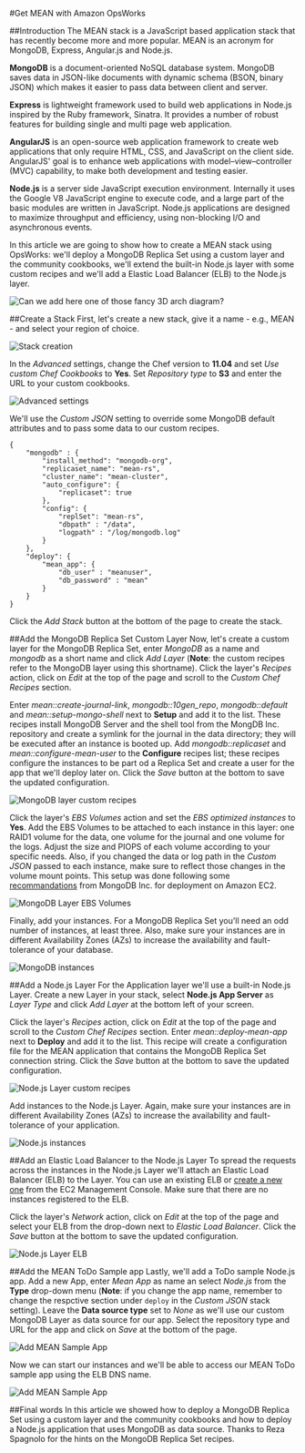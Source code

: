 #Get MEAN with Amazon OpsWorks

##Introduction
The MEAN stack is a JavaScript based application stack that has recently become more and more popular. MEAN is an acronym for MongoDB, Express, Angular.js and Node.js. 

**MongoDB** is a document-oriented NoSQL database system. MongoDB saves data in JSON-like documents with dynamic schema (BSON, binary JSON) which makes it easier to pass data between client and server.

**Express** is lightweight framework used to build web applications in Node.js inspired by the Ruby framework, Sinatra. It provides a number of robust features for building single and multi page web application.

**AngularJS** is an open-source web application framework to create web applications that only require HTML, CSS, and JavaScript on the client side. AngularJS' goal is to enhance web applications with model–view–controller (MVC) capability, to make both development and testing easier.

**Node.js** is a server side JavaScript execution environment. Internally it uses the Google V8 JavaScript engine to execute code, and a large part of the basic modules are written in JavaScript. Node.js applications are designed to maximize throughput and efficiency, using non-blocking I/O and asynchronous events. 

In this article we are going to show how to create a MEAN stack using OpsWorks: we'll deploy a MongoDB Replica Set using a custom layer and the community cookbooks, we'll extend the built-in Node.js layer with some custom recipes and we'll add a Elastic Load Balancer (ELB) to the Node.js layer.

![Can we add here one of those fancy 3D arch diagram?](http://)

##Create a Stack
First, let's create a new stack, give it a name - e.g., MEAN - and select your region of choice.

![Stack creation](https://s3-eu-west-1.amazonaws.com/mean-opsworks-images/create_stack.png)

In the *Advanced* settings, change the Chef version to **11.04** and set *Use custom Chef Cookbooks* to **Yes**. Set *Repository type* to **S3** and enter the URL to your custom cookbooks.

![Advanced settings](https://s3-eu-west-1.amazonaws.com/mean-opsworks-images/advanced_settings.png)

We'll use the *Custom JSON* setting to override some MongoDB default attributes and to pass some data to our custom recipes.

	{
		"mongodb" : {
			"install_method": "mongodb-org",
			"replicaset_name": "mean-rs",
			"cluster_name": "mean-cluster",
			"auto_configure": {
				"replicaset": true
			},
			"config": {
				"replSet": "mean-rs",
				"dbpath" : "/data",
				"logpath" : "/log/mongodb.log"
			}
		},
		"deploy": {
			"mean_app": {
				"db_user" : "meanuser",
				"db_password" : "mean"	
			}
		}
	}


Click the *Add Stack* button at the bottom of the page to create the stack. 

##Add the MongoDB Replica Set Custom Layer
Now, let's create a custom layer for the MongoDB Replica Set, enter *MongoDB* as a name and *mongodb* as a short name and click *Add Layer* (**Note**: the custom recipes refer to the MongoDB layer using this shortname). Click the layer's *Recipes* action, click on *Edit* at the top of the page and scroll to the *Custom Chef Recipes* section. 

Enter *mean::create-journal-link*, *mongodb::10gen_repo*, *mongodb::default* and *mean::setup-mongo-shell* next to **Setup** and add it to the list. These recipes install MongoDB Server and the shell tool from the MongDB Inc. repository and create a symlink for the journal in the data directory; they will be executed after an instance is booted up. Add *mongodb::replicaset* and *mean::configure-mean-user* to the **Configure** recipes list; these recipes configure the instances to be part od a Replica Set and create a user for the app that we'll deploy later on. Click the *Save* button at the bottom to save the updated configuration.

![MongoDB layer custom recipes](https://s3-eu-west-1.amazonaws.com/mean-opsworks-images/custom_mongodb_recipes.png)

Click the layer's *EBS Volumes* action and set the *EBS optimized instances* to **Yes**. Add the EBS Volumes to be attached to each instance in this layer: one RAID1 volume for the data, one volume for the journal and one volume for the logs. Adjust the size and PIOPS of each volume according to your specific needs. Also, if you changed the data or log path in the *Custom JSON* passed to each instance, make sure to reflect those changes in the volume mount points. This setup was done following some [recommandations](http://docs.mongodb.org/ecosystem/platforms/amazon-ec2/) from MongoDB Inc. for deployment on Amazon EC2. 

![MongoDB Layer EBS Volumes](https://s3-eu-west-1.amazonaws.com/mean-opsworks-images/ebs_volumes.png)

Finally, add your instances. For a MongoDB Replica Set you'll need an odd number of instances, at least three. Also, make sure your instances are in different Availability Zones (AZs) to increase the availability and fault-tolerance of your database.

![MongoDB instances](https://s3-eu-west-1.amazonaws.com/mean-opsworks-images/mongodb_instances.png) 

##Add a Node.js Layer 
For the Application layer we'll use a built-in Node.js Layer. Create a new Layer in your stack, select **Node.js App Server** as *Layer Type* and click *Add Layer* at the bottom left of your screen. 

Click the layer's *Recipes* action, click on *Edit* at the top of the page and scroll to the *Custom Chef Recipes* section. Enter *mean::deploy-mean-app* next to **Deploy** and add it to the list. This recipe will create a configuration file for the MEAN application that contains the MongoDB Replica Set connection string. Click the *Save* button at the bottom to save the updated configuration.

![Node.js Layer custom recipes](https://s3-eu-west-1.amazonaws.com/mean-opsworks-images/custom_nodejs_recipes.png)

Add instances to the Node.js Layer. Again, make sure your instances are in different Availability Zones (AZs) to increase the availability and fault-tolerance of your application.

![Node.js instances](https://s3-eu-west-1.amazonaws.com/mean-opsworks-images/nodejs_instances.png) 

##Add an Elastic Load Balancer to the Node.js Layer
To spread the requests across the instances in the Node.js Layer we'll attach an Elastic Load Balancer (ELB) to the Layer. You can use an existing ELB or [create a new one](http://docs.aws.amazon.com/gettingstarted/latest/wah-linux/getting-started-create-lb.html) from the EC2 Management Console. Make sure that there are no instances registered to the ELB.

Click the layer's *Network* action, click on *Edit* at the top of the page and select your ELB from the drop-down next to *Elastic Load Balancer*. Click the *Save* button at the bottom to save the updated configuration. 

![Node.js Layer ELB](https://s3-eu-west-1.amazonaws.com/mean-opsworks-images/nodejs_elb.png)

##Add the MEAN ToDo Sample app
Lastly, we'll add a ToDo sample Node.js app. Add a new App, enter *Mean App* as name an select *Node.js* from the **Type** drop-down menu (**Note**: if you change the app name, remember to change the respctive section under `deploy` in the *Custom JSON* stack setting). Leave the **Data source type** set to *None* as we'll use our custom MongoDB Layer as data source for our app. Select the repository type and URL for the app and click on *Save* at the bottom of the page. 

![Add MEAN Sample App](https://s3-eu-west-1.amazonaws.com/mean-opsworks-images/add_mean_app.png)

Now we can start our instances and we'll be able to access our MEAN ToDo sample app using the ELB DNS name.

![Add MEAN Sample App](https://s3-eu-west-1.amazonaws.com/mean-opsworks-images/mean_app.png)

##Final words
In this article we showed how to deploy a MongoDB Replica Set using a custom layer and the community cookbooks and how to deploy a Node.js application that uses MongoDB as data source. Thanks to Reza Spagnolo for the hints on the MongoDB Replica Set recipes. 
